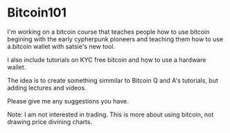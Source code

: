 # Bitcoin101

I'm working on a bitcoin course that teaches people how to use bitcoin begining with the early cypherpunk pioneers and teaching them how to use a.bitcoin wallet with satsie's new tool.

I also include tutorials on KYC free bitcoin and how to use a hardware wallet.  

The idea is to create something simmilar to Bitcoin Q and A's tutorials, but adding lectures and videos.

Please give me any suggestions you have.

Note: I am not interested in trading. This is more about using bitcoin, not drawing price divining charts.
